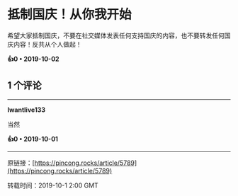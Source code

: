 # 抵制国庆！从你我开始 

希望大家抵制国庆，不要在社交媒体发表任何支持国庆的内容，也不要转发任何国庆内容！反共从个人做起！

**👍0 • 2019-10-02**

## 1 个评论

---
**Iwantlive133**

当然 

**👍0 • 2019-10-01**

---
原链接：[https://pincong.rocks/article/5789](https://pincong.rocks/article/5789)

转载时间：2019-10-1 2:00 GMT
